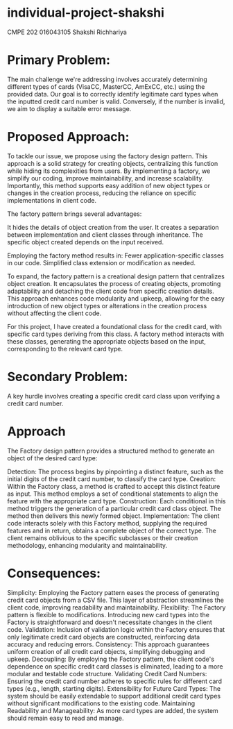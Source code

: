 # individual-project-shakshi

CMPE 202
016043105
Shakshi Richhariya

# Primary Problem:

The main challenge we're addressing involves accurately determining different types of cards (VisaCC, MasterCC, AmExCC, etc.) using the provided data. Our goal is to correctly identify legitimate card types when the inputted credit card number is valid. Conversely, if the number is invalid, we aim to display a suitable error message.

# Proposed Approach:

To tackle our issue, we propose using the factory design pattern. This approach is a solid strategy for creating objects, centralizing this function while hiding its complexities from users. By implementing a factory, we simplify our coding, improve maintainability, and increase scalability. Importantly, this method supports easy addition of new object types or changes in the creation process, reducing the reliance on specific implementations in client code.

The factory pattern brings several advantages:

It hides the details of object creation from the user.
It creates a separation between implementation and client classes through inheritance.
The specific object created depends on the input received.

Employing the factory method results in:
Fewer application-specific classes in our code.
Simplified class extension or modification as needed.

To expand, the factory pattern is a creational design pattern that centralizes object creation. It encapsulates the process of creating objects, promoting adaptability and detaching the client code from specific creation details. This approach enhances code modularity and upkeep, allowing for the easy introduction of new object types or alterations in the creation process without affecting the client code.

For this project, I have created a foundational class for the credit card, with specific card types deriving from this class. A factory method interacts with these classes, generating the appropriate objects based on the input, corresponding to the relevant card type.

# Secondary Problem:

A key hurdle involves creating a specific credit card class upon verifying a credit card number.

# Approach
The Factory design pattern provides a structured method to generate an object of the desired card type:

Detection: The process begins by pinpointing a distinct feature, such as the initial digits of the credit card number, to classify the card type.
Creation: Within the Factory class, a method is crafted to accept this distinct feature as input. This method employs a set of conditional statements to align the feature with the appropriate card type.
Construction: Each conditional in this method triggers the generation of a particular credit card class object. The method then delivers this newly formed object.
Implementation: The client code interacts solely with this Factory method, supplying the required features and in return, obtains a complete object of the correct type. The client remains oblivious to the specific subclasses or their creation methodology, enhancing modularity and maintainability.

# Consequences:

Simplicity: Employing the Factory pattern eases the process of generating credit card objects from a CSV file. This layer of abstraction streamlines the client code, improving readability and maintainability.
Flexibility: The Factory pattern is flexible to modifications. Introducing new card types into the Factory is straightforward and doesn't necessitate changes in the client code.
Validation: Inclusion of validation logic within the Factory ensures that only legitimate credit card objects are constructed, reinforcing data accuracy and reducing errors.
Consistency: This approach guarantees uniform creation of all credit card objects, simplifying debugging and upkeep.
Decoupling: By employing the Factory pattern, the client code's dependence on specific credit card classes is eliminated, leading to a more modular and testable code structure.
Validating Credit Card Numbers: Ensuring the credit card number adheres to specific rules for different card types (e.g., length, starting digits).
Extensibility for Future Card Types: The system should be easily extendable to support additional credit card types without significant modifications to the existing code.
Maintaining Readability and Manageability: As more card types are added, the system should remain easy to read and manage.

